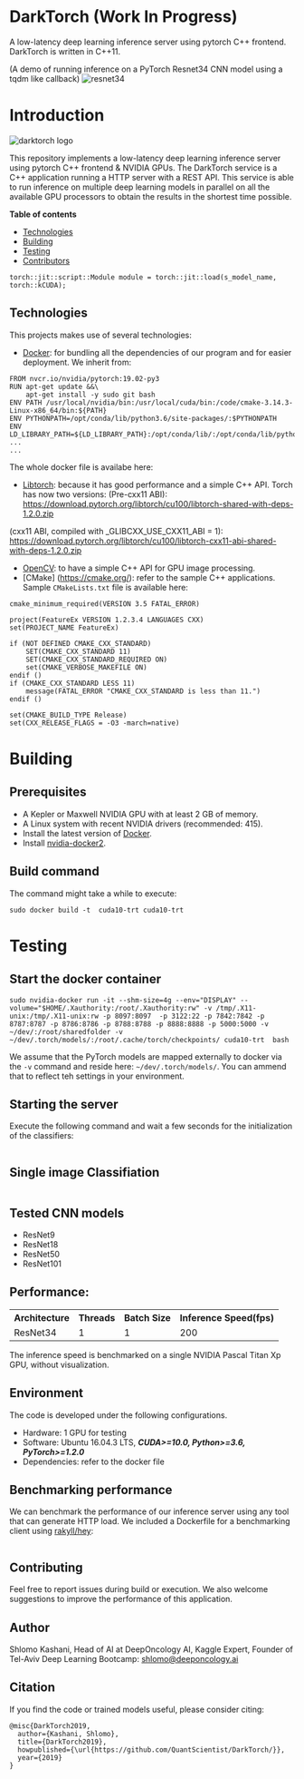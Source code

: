# DarkTorch (Work In Progress)
A low-latency deep learning inference server using pytorch C++ frontend. DarkTorch is written in C++11. 

(A demo of running inference on a PyTorch Resnet34 CNN model using a tqdm like callback)
![resnet34](resnet34.gif)

# Introduction
![darktorch logo](darktorch-logo.jpg)

This repository implements a low-latency deep learning inference server using pytorch C++ frontend & NVIDIA GPUs. 
The DarkTorch service is a C++ application running a HTTP server with a REST API. This service is able to run inference on multiple deep learning models in parallel on all the available GPU processors to obtain the results in the shortest time possible. 

**Table of contents**

  * [Technologies](#Technologies)  
  * [Building](#Building)  
  * [Testing](#Testing)     
  * [Contributors](#contributors)


`torch::jit::script::Module module = torch::jit::load(s_model_name, torch::kCUDA);`


## Technologies
This projects makes use of several technologies:
- [Docker](https://www.docker.com/): for bundling all the dependencies of our program and for easier deployment. 
We inherit from:
```
FROM nvcr.io/nvidia/pytorch:19.02-py3
RUN apt-get update &&\
    apt-get install -y sudo git bash
ENV PATH /usr/local/nvidia/bin:/usr/local/cuda/bin:/code/cmake-3.14.3-Linux-x86_64/bin:${PATH}
ENV PYTHONPATH=/opt/conda/lib/python3.6/site-packages/:$PYTHONPATH
ENV LD_LIBRARY_PATH=${LD_LIBRARY_PATH}:/opt/conda/lib/:/opt/conda/lib/python3.6
...
...
```
The whole docker file is availabe here:
- [Libtorch](https://pytorch.org/): because it has good performance and a simple C++ API. Torch has now two versions:
(Pre-cxx11 ABI): 
https://download.pytorch.org/libtorch/cu100/libtorch-shared-with-deps-1.2.0.zip

(cxx11 ABI, compiled with _GLIBCXX_USE_CXX11_ABI = 1): 
https://download.pytorch.org/libtorch/cu100/libtorch-cxx11-abi-shared-with-deps-1.2.0.zip

- [OpenCV](http://opencv.org/): to have a simple C++ API for GPU image processing.
- [CMake] (https://cmake.org/): refer to the sample C++ applications. Sample `CMakeLists.txt` file is available here:
```
cmake_minimum_required(VERSION 3.5 FATAL_ERROR)

project(FeatureEx VERSION 1.2.3.4 LANGUAGES CXX)
set(PROJECT_NAME FeatureEx)

if (NOT DEFINED CMAKE_CXX_STANDARD)
    SET(CMAKE_CXX_STANDARD 11)
    SET(CMAKE_CXX_STANDARD_REQUIRED ON)
    set(CMAKE_VERBOSE_MAKEFILE ON)
endif ()
if (CMAKE_CXX_STANDARD LESS 11)
    message(FATAL_ERROR "CMAKE_CXX_STANDARD is less than 11.")
endif ()

set(CMAKE_BUILD_TYPE Release)
set(CXX_RELEASE_FLAGS = -O3 -march=native)

```

# Building

## Prerequisites
- A Kepler or Maxwell NVIDIA GPU with at least 2 GB of memory.
- A Linux system with recent NVIDIA drivers (recommended: 415).
- Install the latest version of [Docker](https://docs.docker.com/linux/step_one/).
- Install [nvidia-docker2](https://github.com/NVIDIA/nvidia-docker/wiki/Installation-(version-2.0)).

## Build command
The command might take a while to execute:
```
sudo docker build -t  cuda10-trt cuda10-trt
```

# Testing

## Start the docker container
```
sudo nvidia-docker run -it --shm-size=4g --env="DISPLAY" --volume="$HOME/.Xauthority:/root/.Xauthority:rw" -v /tmp/.X11-unix:/tmp/.X11-unix:rw -p 8097:8097  -p 3122:22 -p 7842:7842 -p 8787:8787 -p 8786:8786 -p 8788:8788 -p 8888:8888 -p 5000:5000 -v ~/dev/:/root/sharedfolder -v ~/dev/.torch/models/:/root/.cache/torch/checkpoints/ cuda10-trt  bash
```
We assume that the PyTorch models are mapped externally to docker via the `-v` command and reside here: `~/dev/.torch/models/`. You can ammend that to reflect teh settings in your environment. 

## Starting the server
Execute the following command and wait a few seconds for the initialization of the classifiers:
```
```

## Single image Classifiation

```
```

## Tested CNN models

- ResNet9
- ResNet18
- ResNet50
- ResNet101

## Performance:

<table><tbody>
    <th valign="bottom">Architecture</th>
    <th valign="bottom">Threads</th>
    <th valign="bottom">Batch Size</th>    
    <th valign="bottom">Inference Speed(fps)</th>
    <tr>
        <td rowspan="2">ResNet34</td>
        <td>1</td><td>1</td><td>200</td>        
    </tr>    
   
</tbody></table>

The inference speed is benchmarked on a single NVIDIA Pascal Titan Xp GPU, without visualization.

## Environment
The code is developed under the following configurations.
- Hardware: 1 GPU for testing 
- Software: Ubuntu 16.04.3 LTS, ***CUDA>=10.0, Python>=3.6, PyTorch>=1.2.0***
- Dependencies: refer to the docker file


## Benchmarking performance
We can benchmark the performance of our inference server using any tool that can generate HTTP load. We included a Dockerfile
for a benchmarking client using [rakyll/hey](https://github.com/rakyll/hey):
```
```

## Contributing

Feel free to report issues during build or execution. We also welcome suggestions to improve the performance of this application.

## Author
Shlomo Kashani, Head of AI at DeepOncology AI, 
Kaggle Expert, Founder of Tel-Aviv Deep Learning Bootcamp: shlomo@deeponcology.ai

## Citation

If you find the code or trained models useful, please consider citing:

```
@misc{DarkTorch2019,
  author={Kashani, Shlomo},
  title={DarkTorch2019},
  howpublished={\url{https://github.com/QuantScientist/DarkTorch/}},
  year={2019}
}
```

